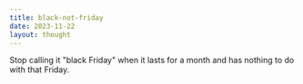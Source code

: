 ```yaml
---
title: black-not-friday
date: 2023-11-22
layout: thought
---
```

Stop calling it "black Friday" when it lasts for a month and has nothing to do with that Friday.
